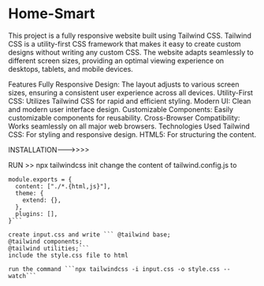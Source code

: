 # Home-Smart
This project is a fully responsive website built using Tailwind CSS. Tailwind CSS is a utility-first CSS framework that makes it easy to create custom designs without writing any custom CSS. The website adapts seamlessly to different screen sizes, providing an optimal viewing experience on desktops, tablets, and mobile devices.

Features
Fully Responsive Design: The layout adjusts to various screen sizes, ensuring a consistent user experience across all devices.
Utility-First CSS: Utilizes Tailwind CSS for rapid and efficient styling.
Modern UI: Clean and modern user interface design.
Customizable Components: Easily customizable components for reusability.
Cross-Browser Compatibility: Works seamlessly on all major web browsers.
Technologies Used
Tailwind CSS: For styling and responsive design.
HTML5: For structuring the content. 

INSTALLATION--->>>>

RUN >> npx tailwindcss init
change the content of tailwind.config.js to 
```/** @type {import('tailwindcss').Config} */
module.exports = {
  content: ["./*.{html,js}"],
  theme: {
    extend: {},
  },
  plugins: [],
}```

create input.css and write ``` @tailwind base;
@tailwind components;
@tailwind utilities;```
include the style.css file to html

run the command ```npx tailwindcss -i input.css -o style.css --watch```
